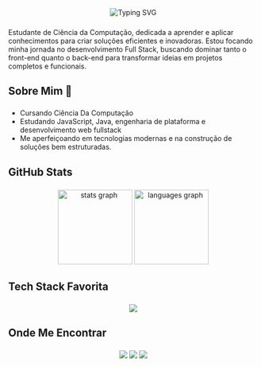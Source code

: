 <div align="center">
  <img src="https://readme-typing-svg.demolab.com?font=Great+Vibes&size=35&pause=1000&color=FADADD&center=true&vCenter=true&width=600&lines=Emilly+Ialy,%0AFull+Stack+Developer" alt="Typing SVG" />
</div>


###

<p align="left">Estudante de Ciência da Computação, dedicada a aprender e aplicar conhecimentos para criar soluções eficientes e inovadoras. Estou focando minha jornada no desenvolvimento Full Stack, buscando dominar tanto o front-end quanto o back-end para transformar ideias em projetos completos e funcionais.</p>

###

<h2 align="left">Sobre Mim 📢</h2>

###

- Cursando Ciência Da Computação
- Estudando JavaScript, Java, engenharia de plataforma e desenvolvimento web fullstack  
- Me aperfeiçoando em tecnologias modernas e na construção de soluções bem estruturadas.  

###

<h2 align="left">GitHub Stats</h2>

###

<div align="center">
  <img src="https://github-readme-stats.vercel.app/api?username=emillyialy&hide_title=false&hide_rank=false&show_icons=true&include_all_commits=true&count_private=true&disable_animations=false&locale=en&hide_border=false&theme=transparent&title_color=FADADD&icon_color=FADADD&text_color=FADADD&border_color=FADADD" height="150" alt="stats graph" />
  <img src="https://github-readme-stats.vercel.app/api/top-langs?username=emillyialy&locale=en&hide_title=false&layout=compact&card_width=320&langs_count=5&hide_border=false&theme=transparent&title_color=FADADD&icon_color=FADADD&text_color=FADADD&border_color=FADADD" height="150" alt="languages graph" />
</div>

### 

<h2 align="left">Tech Stack Favorita</h2> 

###

<div align="center">
  <img src="https://skillicons.dev/icons?i=java,react,js,html,css,git&theme=light" />
</div> 

 
### 

<h2 align="left"> Onde Me Encontrar </h2> 

### 

<p align="center">
  <a href="mailto:mineoemilly1@email.com"><img src="https://img.shields.io/badge/Email-FADADD?style=for-the-badge&logo=gmail&logoColor=white" /></a>
  <a href="https://www.linkedin.com/in/emilly-ialy-0b1093329/"><img src="https://img.shields.io/badge/LinkedIn-FADADD?style=for-the-badge&logo=linkedin&logoColor=white" /></a>
  <a href="https://github.com/emillyialy"><img src="https://img.shields.io/badge/GitHub-FADADD?style=for-the-badge&logo=github&logoColor=white" /></a>
</p>

 ###


